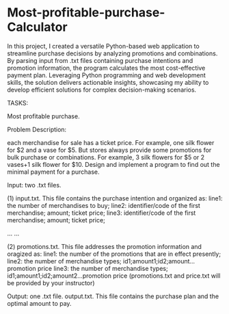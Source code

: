 # Most-profitable-purchase-Calculator

In this project, I created a versatile Python-based web application to streamline purchase decisions by analyzing promotions and combinations. By parsing input from .txt files containing purchase intentions and promotion information, the program calculates the most cost-effective payment plan. Leveraging Python programming and web development skills, the solution delivers actionable insights, showcasing my ability to develop efficient solutions for complex decision-making scenarios.

TASKS:

Most profitable purchase.

Problem Description: 

each merchandise for sale has a ticket price. For example, one
silk flower for $2 and a vase for $5. But stores always provide some promotions for bulk
purchase or combinations. For example, 3 silk flowers for $5 or 2 vases+1 silk flower
for $10. Design and implement a program to find out the minimal payment for a
purchase.

Input:  two .txt files.

(1) input.txt. This file contains the purchase intention and organized as:
line1: the number of merchandises to buy;
line2: identifier/code of the first merchandise; amount; ticket price;
line3: identifier/code of the first merchandise; amount; ticket price;

… …

(2) promotions.txt. This file addresses the promotion information and oragized as:
line1: the number of the promotions that are in effect presently;
line2: the number of merchandise types; id1;amount1;id2;amount… promotion
price
line3: the number of merchandise types; id1;amount1;id2;amount2…promotion
price
(promotions.txt and price.txt will be provided by your instructor)

Output: one .txt file.
output.txt. This file contains the purchase plan and the optimal amount to pay.
